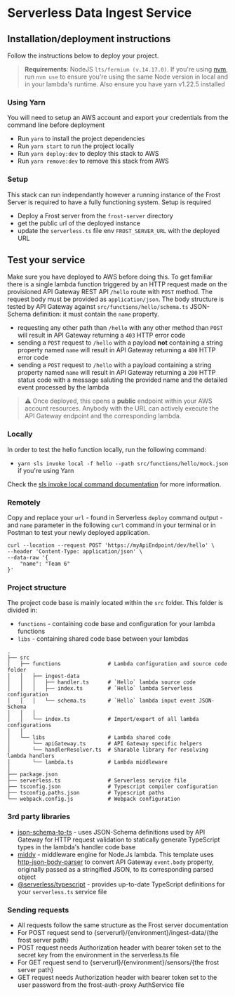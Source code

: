 # Serverless Data Ingest Service
## Installation/deployment instructions

Follow the instructions below to deploy your project.

> **Requirements**: NodeJS `lts/fermium (v.14.17.0)`. If you're using [nvm](https://github.com/nvm-sh/nvm), run `nvm use` to ensure you're using the same Node version in local and in your lambda's runtime. Also ensure you have yarn v1.22.5 installed

### Using Yarn
You will need to setup an AWS account and export your credentials from the command line before deployment

- Run `yarn` to install the project dependencies
- Run `yarn start` to run the project locally
- Run `yarn deploy:dev` to deploy this stack to AWS
- Run `yarn remove:dev` to remove this stack from AWS

### Setup
This stack can run independantly however a running instance of the Frost Server is required to have a fully functioning system. Setup is required
- Deploy a Frost server from the `frost-server` directory
- get the public url of the deployed instance
- update the `serverless.ts` file env `FROST_SERVER_URL` with the deployed URL

## Test your service

Make sure you have deployed to AWS before doing this. To get familiar there is a single lambda function triggered by an HTTP request made on the provisioned API Gateway REST API `/hello` route with `POST` method. The request body must be provided as `application/json`. The body structure is tested by API Gateway against `src/functions/hello/schema.ts` JSON-Schema definition: it must contain the `name` property.

- requesting any other path than `/hello` with any other method than `POST` will result in API Gateway returning a `403` HTTP error code
- sending a `POST` request to `/hello` with a payload **not** containing a string property named `name` will result in API Gateway returning a `400` HTTP error code
- sending a `POST` request to `/hello` with a payload containing a string property named `name` will result in API Gateway returning a `200` HTTP status code with a message saluting the provided name and the detailed event processed by the lambda

> :warning: Once deployed, this opens a **public** endpoint within your AWS account resources. Anybody with the URL can actively execute the API Gateway endpoint and the corresponding lambda.

### Locally

In order to test the hello function locally, run the following command:

- `yarn sls invoke local -f hello --path src/functions/hello/mock.json` if you're using Yarn

Check the [sls invoke local command documentation](https://www.serverless.com/framework/docs/providers/aws/cli-reference/invoke-local/) for more information.

### Remotely

Copy and replace your `url` - found in Serverless `deploy` command output - and `name` parameter in the following `curl` command in your terminal or in Postman to test your newly deployed application.

```
curl --location --request POST 'https://myApiEndpoint/dev/hello' \
--header 'Content-Type: application/json' \
--data-raw '{
    "name": "Team 6"
}'
```

### Project structure

The project code base is mainly located within the `src` folder. This folder is divided in:

- `functions` - containing code base and configuration for your lambda functions
- `libs` - containing shared code base between your lambdas

```
.
├── src
│   ├── functions               # Lambda configuration and source code folder
│   │   ├── ingest-data
│   │   │   ├── handler.ts      # `Hello` lambda source code
│   │   │   ├── index.ts        # `Hello` lambda Serverless configuration
│   │   │   └── schema.ts       # `Hello` lambda input event JSON-Schema
│   │   │
│   │   └── index.ts            # Import/export of all lambda configurations
│   │
│   └── libs                    # Lambda shared code
│       └── apiGateway.ts       # API Gateway specific helpers
│       └── handlerResolver.ts  # Sharable library for resolving lambda handlers
│       └── lambda.ts           # Lambda middleware
│
├── package.json
├── serverless.ts               # Serverless service file
├── tsconfig.json               # Typescript compiler configuration
├── tsconfig.paths.json         # Typescript paths
└── webpack.config.js           # Webpack configuration
```

### 3rd party libraries

- [json-schema-to-ts](https://github.com/ThomasAribart/json-schema-to-ts) - uses JSON-Schema definitions used by API Gateway for HTTP request validation to statically generate TypeScript types in the lambda's handler code base
- [middy](https://github.com/middyjs/middy) - middleware engine for Node.Js lambda. This template uses [http-json-body-parser](https://github.com/middyjs/middy/tree/master/packages/http-json-body-parser) to convert API Gateway `event.body` property, originally passed as a stringified JSON, to its corresponding parsed object
- [@serverless/typescript](https://github.com/serverless/typescript) - provides up-to-date TypeScript definitions for your `serverless.ts` service file

### Sending requests
- All requests follow the same structure as the Frost server documentation
- For POST request send to {serverurl}/{environment}/ingest-data/{the frost server path}
- POST request needs Authorization header with bearer token set to the secret key from the environment in the serverless.ts file
- For GET request send to {serverurl}/{environment}/sensors/{the frost server path}
- GET request needs Authorization header with bearer token set to the user password from the frost-auth-proxy AuthService file
